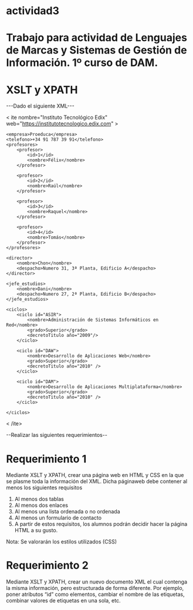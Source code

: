 # actividad3

# Trabajo para actividad de Lenguajes de Marcas y Sistemas de Gestión de Información. 1º curso de DAM.

# XSLT y XPATH

---Dado el siguiente XML---

< ite nombre="Instituto Tecnológico Edix" web="https://institutotecnologico.edix.com" >

    <empresa>Proeduca</empresa>
    <telefono>+34 91 787 39 91</telefono>
    <profesores>
        <profesor>
            <id>1</id>
            <nombre>Félix</nombre>
        </profesor>
        
        <profesor>
            <id>2</id>
            <nombre>Raúl</nombre>
        </profesor>

        <profesor>
            <id>3</id>
            <nombre>Raquel</nombre>
        </profesor>

        <profesor>
            <id>4</id>
            <nombre>Tomás</nombre>
        </profesor>
    </profesores>

    <director>
        <nombre>Chon</nombre>
        <despacho>Numero 31, 3ª Planta, Edificio A</despacho>
    </director>

    <jefe_estudios>
        <nombre>Dani</nombre>
        <despacho>Numero 27, 2ª Planta, Edificio B</despacho>
    </jefe_estudios>

    <ciclos>
        <ciclo id="ASIR">
            <nombre>Administración de Sistemas Informáticos en Red</nombre>
            <grado>Superior</grado>
            <decretoTitulo año="2009"/>
        </ciclo>

        <ciclo id="DAW">
            <nombre>Desarrollo de Aplicaciones Web</nombre>
            <grado>Superior</grado>
            <decretoTitulo año="2010" />
        </ciclo>

        <ciclo id="DAM">
            <nombre>Desarrollo de Aplicaciones Multiplataforma</nombre>
            <grado>Superior</grado>
            <decretoTitulo año="2010" />
        </ciclo>

    </ciclos>

< /ite>

 

--Realizar las siguientes requerimientos--

# Requerimiento 1

Mediante XSLT y XPATH, crear una página web en HTML y CSS en la que se plasme toda la información del XML. Dicha páginaweb debe contener al menos los siguientes requisitos

1. Al menos dos tablas
2. Al menos dos enlaces
3. Al menos una lista ordenada o no ordenada
4. Al menos un formulario de contacto
5. A partir de estos requisitos, los alumnos podrán decidir hacer la página HTML a su gusto.

Nota: Se valorarán los estilos utilizados (CSS)

# Requerimiento 2

Mediante XSLT y XPATH, crear un nuevo documento XML el cual contenga la misma información, pero estructurada de forma diferente. Por ejemplo, poner atributos “id” como elementos, cambiar el nombre de las etiquetas, combinar valores de etiquetas en una sola, etc.
